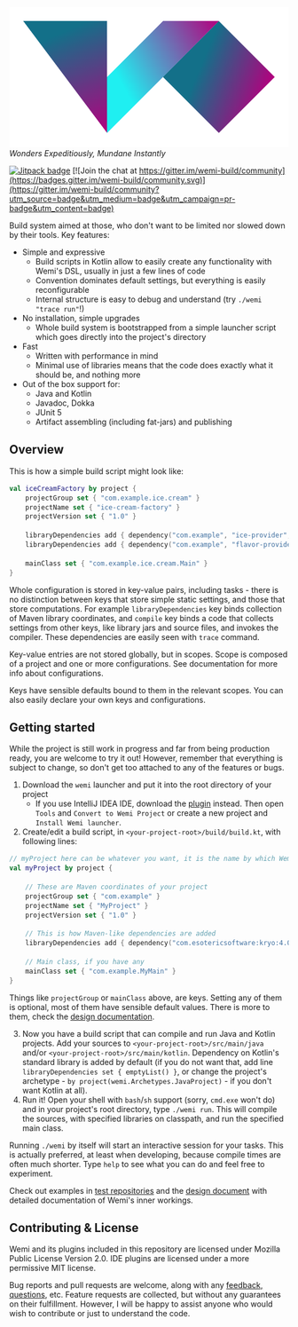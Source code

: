 ![WEMI Build System](docs/logo_doc.svg)  
*Wonders Expeditiously, Mundane Instantly*

[![Jitpack badge](https://jitpack.io/v/Darkyenus/wemi.svg)](https://jitpack.io/#Darkyenus/wemi) [![Join the chat at https://gitter.im/wemi-build/community](https://badges.gitter.im/wemi-build/community.svg)](https://gitter.im/wemi-build/community?utm_source=badge&utm_medium=badge&utm_campaign=pr-badge&utm_content=badge)

Build system aimed at those, who don't want to be limited nor slowed down by their tools.
Key features:
- Simple and expressive
	- Build scripts in Kotlin allow to easily create any functionality with Wemi's DSL, usually in just a few lines of code
	- Convention dominates default settings, but everything is easily reconfigurable
	- Internal structure is easy to debug and understand (try `./wemi "trace run"`!)
- No installation, simple upgrades
	- Whole build system is bootstrapped from a simple launcher script which goes directly into the project's directory
- Fast
	- Written with performance in mind
	- Minimal use of libraries means that the code does exactly what it should be, and nothing more
- Out of the box support for:
	- Java and Kotlin
	- Javadoc, Dokka
	- JUnit 5
	- Artifact assembling (including fat-jars) and publishing

## Overview
This is how a simple build script might look like:
```kotlin
val iceCreamFactory by project {
    projectGroup set { "com.example.ice.cream" }
    projectName set { "ice-cream-factory" }
    projectVersion set { "1.0" }

    libraryDependencies add { dependency("com.example", "ice-provider", "2.1.1") }
    libraryDependencies add { dependency("com.example", "flavor-provider", "2.0.0", scope=ScopeProvided) }

    mainClass set { "com.example.ice.cream.Main" }
}
```
Whole configuration is stored in key-value pairs, including tasks - there is no distinction between keys that store 
simple static settings, and those that store computations. For example `libraryDependencies` key binds collection
of Maven library coordinates, and `compile` key binds a code that collects settings from other keys, like library jars
and source files, and invokes the compiler. These dependencies are easily seen with `trace` command.

Key-value entries are not stored globally, but in scopes. Scope is composed of a project and one or more configurations.
See documentation for more info about configurations.

Keys have sensible defaults bound to them in the relevant scopes. You can also easily declare your own keys and configurations.

## Getting started
While the project is still work in progress and far from being production ready,
you are welcome to try it out! However, remember that everything is subject to change,
so don't get too attached to any of the features or bugs.

1. Download the `wemi` launcher and put it into the root directory of your project
    - If you use IntelliJ IDEA IDE, download the [plugin](https://plugins.jetbrains.com/plugin/12716-wemi/) instead.
    Then open `Tools` and `Convert to Wemi Project` or create a new project and `Install Wemi launcher`.
2. Create/edit a build script, in `<your-project-root>/build/build.kt`, with following lines:
```kotlin
// myProject here can be whatever you want, it is the name by which Wemi will refer to your project
val myProject by project {

	// These are Maven coordinates of your project
    projectGroup set { "com.example" }
    projectName set { "MyProject" }
    projectVersion set { "1.0" }

	// This is how Maven-like dependencies are added
    libraryDependencies add { dependency("com.esotericsoftware:kryo:4.0.1") }

	// Main class, if you have any
    mainClass set { "com.example.MyMain" }
}
```
Things like `projectGroup` or `mainClass` above, are keys. Setting any of them is optional, most of them have
sensible default values. There is more to them, check the [design documentation](docs/DESIGN.md).

3. Now you have a build script that can compile and run Java and Kotlin projects. Add your sources to 
`<your-project-root>/src/main/java` and/or `<your-project-root>/src/main/kotlin`.
Dependency on Kotlin's standard library is added by default (if you do not want that, add line 
`libraryDependencies set { emptyList() }`, or change the project's archetype - `by project(wemi.Archetypes.JavaProject)` -
if you don't want Kotlin at all).
4. Run it! Open your shell with `bash`/`sh` support (sorry, `cmd.exe` won't do) and in your project's root directory, type `./wemi run`.
This will compile the sources, with specified libraries on classpath, and run the specified main class. 

Running `./wemi` by itself will start an interactive session for your tasks. This is actually preferred,
at least when developing, because compile times are often much shorter.
Type `help` to see what you can do and feel free to experiment.

Check out examples in [test repositories](test-repositories) and
the [design document](docs/DESIGN.md) with detailed documentation of Wemi's inner workings.

## Contributing & License
Wemi and its plugins included in this repository are licensed under Mozilla Public License Version 2.0.
IDE plugins are licensed under a more permissive MIT license.

Bug reports and pull requests are welcome, along with any [feedback, questions](https://gitter.im/wemi-build/community), etc.
Feature requests are collected, but without any guarantees on their fulfillment. However, I will be happy to assist anyone
who would wish to contribute or just to understand the code.
